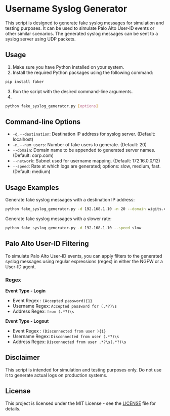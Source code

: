 
# Username Syslog Generator

This script is designed to generate fake syslog messages for simulation and testing purposes. It can be used to simulate Palo Alto User-ID events or other similar scenarios. The generated syslog messages can be sent to a syslog server using UDP packets.

## Usage

1. Make sure you have Python installed on your system.
2. Install the required Python packages using the following command:

```bash
pip install faker
```

3. Run the script with the desired command-line arguments.
4. 
```bash
python fake_syslog_generator.py [options]
```

## Command-line Options

- `-d`, `--destination`: Destination IP address for syslog server.  (Default: localhost)
- `-n`, `--num_users`: Number of fake users to generate. (Default: 20)
- `--domain`: Domain name to be appended to generated server names. (Default: corp.com)
- `--network`: Subnet used for username mapping. (Default: 172.16.0.0/12)
- `--speed`: Rate at which logs are generated; options: slow, medium, fast. (Default: medium)

## Usage Examples

Generate fake syslog messages with a destination IP address:

```bash
python fake_syslog_generator.py -d 192.168.1.10 -n 20 --domain wigits.com
```

Generate fake syslog messages with a slower rate:

```bash
python fake_syslog_generator.py -d 192.168.1.10 --speed slow
```

## Palo Alto User-ID Filtering

To simulate Palo Alto User-ID events, you can apply filters to the generated syslog messages using regular expressions (regex) in either the NGFW or a User-ID agent.

### Regex

**Event Type - Login**
- Event Regex : `(Accepted password){1}`
- Username Regex: `Accepted password for (.*?)\s`
- Address Regex: `from (.*?)\s`

**Event Type - Logout**
- Event Regex : `(Disconnected from user ){1}`
- Username Regex: `Disconnected from user (.*?)\s`
- Address Regex: `Disconnected from user .*?\s(.*?)\s`

## Disclaimer

This script is intended for simulation and testing purposes only. Do not use it to generate actual logs on production systems.

## License

This project is licensed under the MIT License - see the [LICENSE](https://mit-license.org/) file for details.

